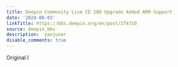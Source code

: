 ```yaml
---
title: Deepin Community Live CD 200 Upgrade Added ARM Support
date: '2024-08-03'
linkTitle: https://bbs.deepin.org/en/post/274710
source: deepin_bbs
description:  yanjuner 
disable_comments: true
---
```

Original l
